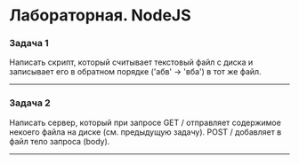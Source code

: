# Лабораторная. NodeJS

### Задача 1

Написать скрипт, который считывает текстовый файл с диска и записывает его в обратном порядке ('абв' -> 'вба') в тот же файл.

---

### Задача 2

Написать сервер, который при запросе
GET / отправляет содержимое некоего файла на диске (см. предыдущую задачу).
POST / добавляет в файл тело запроса (body).

---